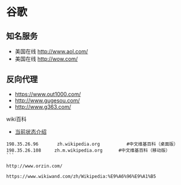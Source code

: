 谷歌
==========

## 知名服务

* 美国在线 http://www.aol.com/
* 美国在线 http://wow.com/

## 反向代理

* https://www.out1000.com/
* http://www.gugesou.com/
* http://www.g363.com/

wiki百科

* [当前状态介绍](https://meta.wikimedia.org/wiki/%E5%A6%82%E4%BD%95%E5%9C%A8%E4%B8%AD%E5%9B%BD%E5%A4%A7%E9%99%86%E8%AE%BF%E9%97%AE%E7%BB%B4%E5%9F%BA%E7%99%BE%E7%A7%91)

````
198.35.26.96       zh.wikipedia.org          #中文维基百科（桌面版）
198.35.26.108     zh.m.wikipedia.org      #中文维基百科（移动版）
```

http://www.orzin.com/

https://www.wikiwand.com/zh/Wikipedia:%E9%A6%96%E9%A1%B5